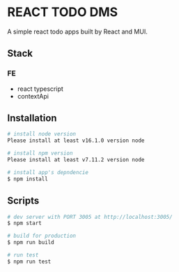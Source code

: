 # REACT TODO DMS

A simple react todo apps built by React and MUI.

## Stack

### FE

- react typescript
- contextApi

## Installation

```bash
# install node version
Please install at least v16.1.0 version node

# install npm version
Please install at least v7.11.2 version node
```

```bash
# install app's depndencie
$ npm install
```

## Scripts

```bash
# dev server with PORT 3005 at http://localhost:3005/
$ npm start

# build for production
$ npm run build

# run test
$ npm run test
```
